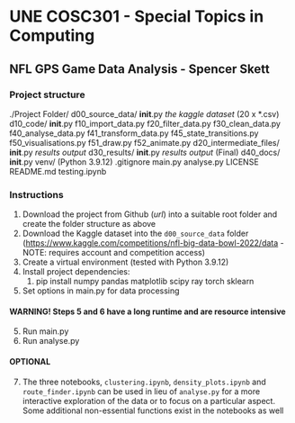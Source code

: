 
# UNE COSC301 - Special Topics in Computing
## NFL GPS Game Data Analysis - Spencer Skett

### Project structure

./Project Folder/
    d00_source_data/
        __init__.py
        _the kaggle dataset_ (20 x *.csv)
    d10_code/
        __init__.py
        f10_import_data.py
        f20_filter_data.py
        f30_clean_data.py
        f40_analyse_data.py
        f41_transform_data.py
        f45_state_transitions.py
        f50_visualisations.py
        f51_draw.py
        f52_animate.py
    d20_intermediate_files/
        __init__.py
        _results output_
    d30_results/
        __init__.py
        _results output_ (Final)
    d40_docs/
        __init__.py
    venv/ (Python 3.9.12)
    .gitignore
    main.py
    analyse.py
    LICENSE
    README.md
    testing.ipynb

### Instructions
1. Download the project from Github (_url_) into a suitable root folder and create the folder structure as above
2. Download the Kaggle dataset into the `d00_source_data` folder (https://www.kaggle.com/competitions/nfl-big-data-bowl-2022/data - NOTE: requires account and competition access)
3. Create a virtual environment (tested with Python 3.9.12)
4. Install project dependencies:
   1. pip install numpy pandas matplotlib scipy ray torch sklearn
5. Set options in main.py for data processing
#### WARNING! Steps 5 and 6 have a long runtime and are resource intensive
5. Run main.py
6. Run analyse.py
#### OPTIONAL
7. The three notebooks, `clustering.ipynb`, `density_plots.ipynb` and `route_finder.ipynb` can be used in lieu of `analyse.py` for a more interactive exploration of the data or to focus on a particular aspect. Some additional non-essential functions exist in the notebooks as well 

